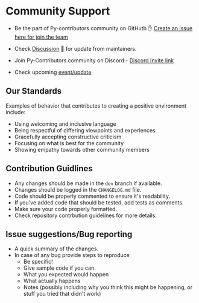 # Community Support

-  Be the part of Py-contributors community on GitHutb ✋ [Create an issue here for join the team](https://github.com/Py-Contributors/support/issues/new?assignees=&labels=invite+me+to+the+organisation&template=invite.yaml&title=Please+invite+me+to+the+GitHub+Community+Organization)

- Check [Discussion](https://github.com/orgs/Py-Contributors/discussions) 💬 for update from maintainers. 

- Join Py-Contributors community on Discord:- [Discord Invite link](https://discord.gg/3MbbNt97)

- Check upcoming [event/update](https://py-contributors.github.io/updates/index.html)

## Our Standards

Examples of behavior that contributes to creating a positive environment
include:

* Using welcoming and inclusive language
* Being respectful of differing viewpoints and experiences
* Gracefully accepting constructive criticism
* Focusing on what is best for the community
* Showing empathy towards other community members

## Contribution Guidlines

- Any changes should be made in the `dev` branch if available.
- Changes should be logged in the `CHANGELOG.md` file.
- Code should be properly commented to ensure it's readability.
- If you've added code that should be tested, add tests as comments.
- Make sure your code properly formatted.
- Check repository contrbution guidelines for more details.

## Issue suggestions/Bug reporting

- A quick summary of the changes.
- In case of any bug provide steps to reproduce
  - Be specific!
  - Give sample code if you can.
  - What you expected would happen
  - What actually happens
  - Notes (possibly including why you think this might be happening, or stuff you tried that didn't work)
